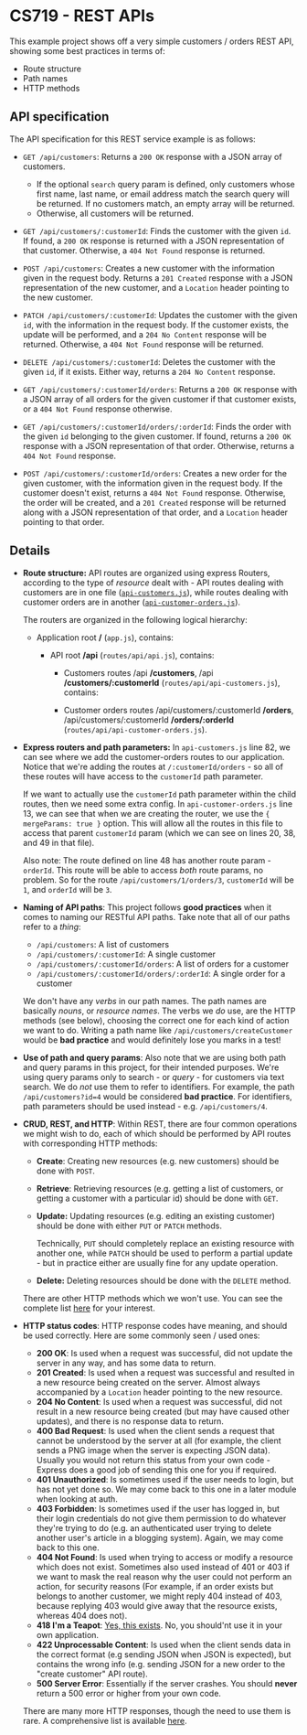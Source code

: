 # CS719 - REST APIs

This example project shows off a very simple customers / orders REST API, showing some best practices in terms of:

- Route structure
- Path names
- HTTP methods

## API specification

The API specification for this REST service example is as follows:

- `GET /api/customers`: Returns a `200 OK` response with a JSON array of customers.

  - If the optional `search` query param is defined, only customers whose first name, last name, or email address match the search query will be returned. If no customers match, an empty array will be returned.
  - Otherwise, all customers will be returned.

- `GET /api/customers/:customerId`: Finds the customer with the given `id`. If found, a `200 OK` response is returned with a JSON representation of that customer. Otherwise, a `404 Not Found` response is returned.

- `POST /api/customers`: Creates a new customer with the information given in the request body. Returns a `201 Created` response with a JSON representation of the new customer, and a `Location` header pointing to the new customer.

- `PATCH /api/customers/:customerId`: Updates the customer with the given `id`, with the information in the request body. If the customer exists, the update will be performed, and a `204 No Content` response will be returned. Otherwise, a `404 Not Found` response will be returned.

- `DELETE /api/customers/:customerId`: Deletes the customer with the given `id`, if it exists. Either way, returns a `204 No Content` response.

- `GET /api/customers/:customerId/orders`: Returns a `200 OK` response with a JSON array of all orders for the given customer if that customer exists, or a `404 Not Found` response otherwise.

- `GET /api/customers/:customerId/orders/:orderId`: Finds the order with the given `id` belonging to the given customer. If found, returns a `200 OK` response with a JSON representation of that order. Otherwise, returns a `404 Not Found` response.

- `POST /api/customers/:customerId/orders`: Creates a new order for the given customer, with the information given in the request body. If the customer doesn't exist, returns a `404 Not Found` response. Otherwise, the order will be created, and a `201 Created` response will be returned along with a JSON representation of that order, and a `Location` header pointing to that order.

## Details

- **Route structure:** API routes are organized using express Routers, according to the type of _resource_ dealt with - API routes dealing with customers are in one file ([`api-customers.js`](./src/routes/api/api-customers.js)), while routes dealing with customer orders are in another ([`api-customer-orders.js`](./src/routes/api/api-customer-orders.js)).

  The routers are organized in the following logical hierarchy:

  - Application root **/** (`app.js`), contains:

    - API root **/api** (`routes/api/api.js`), contains:

      - Customers routes /api **/customers**, /api **/customers/:customerId** (`routes/api/api-customers.js`), contains:

      - Customer orders routes /api/customers/:customerId **/orders**, /api/customers/:customerId **/orders/:orderId** (`routes/api/api-customer-orders.js`).

- **Express routers and path parameters:** In `api-customers.js` line 82, we can see where we add the customer-orders routes to our application. Notice that we're adding the routes at `/:customerId/orders` - so all of these routes will have access to the `customerId` path parameter.

  If we want to actually use the `customerId` path parameter within the child routes, then we need some extra config. In `api-customer-orders.js` line 13, we can see that when we are creating the router, we use the `{ mergeParams: true }` option. This will allow all the routes in this file to access that parent `customerId` param (which we can see on lines 20, 38, and 49 in that file).

  Also note: The route defined on line 48 has another route param - `orderId`. This route will be able to access _both_ route params, no problem. So for the route `/api/customers/1/orders/3`, `customerId` will be `1`, and `orderId` will be `3`.

- **Naming of API paths**: This project follows **good practices** when it comes to naming our RESTful API paths. Take note that all of our paths refer to a _thing_:

  - `/api/customers`: A list of customers
  - `/api/customers/:customerId`: A single customer
  - `/api/customers/:customerId/orders`: A list of orders for a customer
  - `/api/customers/:customerId/orders/:orderId`: A single order for a customer

  We don't have any _verbs_ in our path names. The path names are basically _nouns_, or _resource names_. The verbs we _do_ use, are the HTTP methods (see below), choosing the correct one for each kind of action we want to do. Writing a path name like `/api/customers/createCustomer` would be **bad practice** and would definitely lose you marks in a test!

- **Use of path and query params**: Also note that we are using both path and query params in this project, for their intended purposes. We're using query params only to search - or _query_ - for customers via text search. We do _not_ use them to refer to identifiers. For example, the path `/api/customers?id=4` would be considered **bad practice**. For identifiers, path parameters should be used instead - e.g. `/api/customers/4`.

- **CRUD, REST, and HTTP**: Within REST, there are four common operations we might wish to do, each of which should be performed by API routes with corresponding HTTP methods:

  - **Create**: Creating new resources (e.g. new customers) should be done with `POST`.
  - **Retrieve**: Retrieving resources (e.g. getting a list of customers, or getting a customer with a particular id) should be done with `GET`.
  - **Update:** Updating resources (e.g. editing an existing customer) should be done with either `PUT` or `PATCH` methods.

    Technically, `PUT` should completely replace an existing resource with another one, while `PATCH` should be used to perform a partial update - but in practice either are usually fine for any update operation.

  - **Delete:** Deleting resources should be done with the `DELETE` method.

  There are other HTTP methods which we won't use. You can see the complete list [here](https://developer.mozilla.org/en-US/docs/Web/HTTP/Methods) for your interest.

- **HTTP status codes**: HTTP response codes have meaning, and should be used correctly. Here are some commonly seen / used ones:

  - **200 OK**: Is used when a request was successful, did not update the server in any way, and has some data to return.
  - **201 Created**: Is used when a request was successful and resulted in a new resource being created on the server. Almost always accompanied by a `Location` header pointing to the new resource.
  - **204 No Content**: Is used when a request was successful, did not result in a new resource being created (but may have caused other updates), and there is no response data to return.
  - **400 Bad Request**: Is used when the client sends a request that cannot be understood by the server at all (for example, the client sends a PNG image when the server is expecting JSON data). Usually you would not return this status from your own code - Express does a good job of sending this one for you if required.
  - **401 Unauthorized**: Is sometimes used if the user needs to login, but has not yet done so. We may come back to this one in a later module when looking at auth.
  - **403 Forbidden**: Is sometimes used if the user has logged in, but their login credentials do not give them permission to do whatever they're trying to do (e.g. an authenticated user trying to delete another user's article in a blogging system). Again, we may come back to this one.
  - **404 Not Found**: Is used when trying to access or modify a resource which does not exist. Sometimes also used instead of 401 or 403 if we want to mask the real reason why the user could not perform an action, for security reasons (For example, if an order exists but belongs to another customer, we might reply 404 instead of 403, because replying 403 would give away that the resource exists, whereas 404 does not).
  - **418 I'm a Teapot**: [Yes, this exists](https://developer.mozilla.org/en-US/docs/Web/HTTP/Status/418). No, you should'nt use it in your own application.
  - **422 Unprocessable Content**: Is used when the client sends data in the correct format (e.g sending JSON when JSON is expected), but contains the wrong info (e.g. sending JSON for a new order to the "create customer" API route).
  - **500 Server Error**: Essentially if the server crashes. You should **never** return a 500 error or higher from your own code.

  There are many more HTTP responses, though the need to use them is rare. A comprehensive list is available [here](https://developer.mozilla.org/en-US/docs/Web/HTTP/Status).
